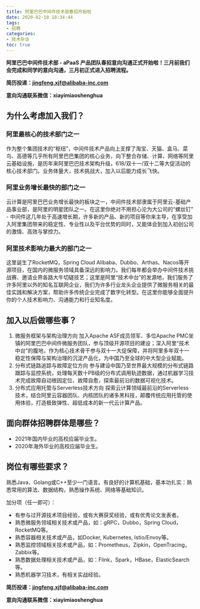 ```yaml
---
title: 阿里巴巴中间件技术部春招开始啦
date: 2020-02-10 18:34:44
tags:
- 招聘
categories:
- 技术杂谈
toc: true
---
```


**阿里巴巴中间件技术部 - aPaaS 产品团队春招意向沟通正式开始啦！三月前我们会完成和同学的意向沟通，三月初正式进入招聘流程。**

**简历投递：jingfeng.xjf@alibaba-inc.com**

**意向沟通联系微信：xiayimiaoshenghua**

<!-- more -->

## 为什么考虑加入我们？

### 阿里最核心的技术部门之一

作为整个集团技术的“枢纽”，中间件技术产品向上支撑了淘宝、天猫、盒马、菜鸟、高德等几乎所有阿里巴巴集团的核心业务，向下整合存储、计算、网络等阿里云基础设施，是历年来阿里巴巴技术架构升级，618/双十一/双十二等大促活动的核心技术部门。业务体量大，技术挑战大，加入以后能力成长飞快。

### 阿里业务增长最快的部门之一

云计算是阿里巴巴业务增长最快的板块之一，中间件技术部隶属于阿里云-基础产品事业部，是阿里的明星团队之一。在这里你绝对不用担心沦为大公司的“螺丝钉” - 中间件这几年处于高速增长期，许多新的产品、新的项目等你来主导，在享受加入阿里集团带来的稳定性、专业性以及平台优势的同时，又能体会到加入初创公司的激情、高效与掌控力。

### 阿里技术影响力最大的部门之一

这里诞生了RocketMQ，Spring Cloud Alibaba、Dubbo、Arthas、Nacos等开源项目，在国内的微服务领域具备深远的影响力。我们每年都会举办中间件技术挑战赛、邀请业界各路大牛切磋技艺；这里是阿里“技术中台”的发源地，我们服务了许多阿里以外的知名互联网企业，我们为许多行业龙头企业提供了微服务相关的最佳实践和解决方案，帮助许多传统企业完成了数字化转型。在这里你能够全面提升你的个人技术影响力、沟通能力和行业知名度。

## 加入以后做哪些事？

1. 微服务框架与架构治理方向 加入Apache ASF成员领军、多位Apache PMC坐镇的阿里巴巴中间件微服务团队，参与顶级开源项目的建设；深入阿里“技术中台“的腹地，作为核心技术骨干参与双十一大促保障，并将阿里多年双十一稳定性保障与架构治理的沉淀产品化，为中国乃至全球的中大型企业赋能。
2. 分布式链路追踪与故障定位方向 参与建设中国乃至世界最大规模的分布式链路跟踪与监控系统，处理每天数十PB级的分布式调用轨迹数据，通过机器学习技术完成故障自动根因定位、故障自愈，探索最前沿的数据可视化技术。
3. 分布式应用托管与Serverless技术方向 探索云计算领域最前沿的Serverless技术，结合阿里云容器团队、内核团队的诸多黑科技，颠覆传统应用托管的使用体验，打造极致弹性、超低成本的新一代云计算产品。

## 面向群体招聘群体是哪些？

- 2021年国内毕业的高校应届毕业生。
- 2020年海外毕业的高校应届毕业生。

## 岗位有哪些要求？

熟悉Java、Golang或C++至少一门语言。有良好的计算机基础，基本功扎实：熟悉常用的算法、数据结构，熟悉操作系统、网络等基础知识。

加分项（任一即可）：

- 有参与过开源技术项目经验，或有大赛获奖经验，或有优秀论文发表者。
- 熟悉微服务领域相关技术或产品，如：gRPC，Dubbo，Spring Cloud，RocketMQ等。
- 熟悉容器相关技术或产品，如Docker, Kubernetes, Istio/Envoy等。
- 熟悉监控领域相关技术或产品，如：Prometheus，Zipkin，OpenTracing，Zabbix等。
- 熟悉数据处理相关技术或产品，如：Flink，Spark，HBase，ElasticSearch等。
- 熟悉机器学习技术，有相关实战经验。



**简历投递：jingfeng.xjf@alibaba-inc.com**

**意向沟通联系微信：xiayimiaoshenghua**
